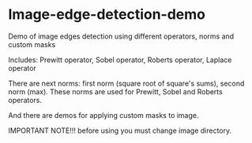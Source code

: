 # Image-edge-detection-demo
Demo of image edges detection using different operators, norms and custom masks

Includes:
Prewitt operator,
Sobel operator,
Roberts operator,
Laplace operator

There are next norms: first norm (square root of square's sums), second norm (max). These norms are used for Prewitt, Sobel and Roberts operators.

And there are demos for applying custom masks to image.

IMPORTANT NOTE!!!
before using you must change image directory.


